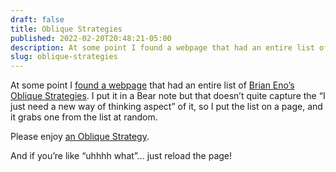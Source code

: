```yaml
---
draft: false
title: Oblique Strategies
published: 2022-02-20T20:48:21-05:00
description: At some point I found a webpage that had an entire list of Brian Eno’s Oblique Strategies. I put it in a Bear note but that doesn’t quite capture the “I just need a new way of thinking aspect” of it, so I put the list on a page, and it grabs one from the list at random.
slug: oblique-strategies
---
```

At some point I [found a webpage][1] that had an entire list of [Brian Eno’s Oblique Strategies][2]. I put it in a Bear note but that doesn’t quite capture the “I just need a new way of thinking aspect” of it, so I put the list on a page, and it grabs one from the list at random.

Please enjoy [an Oblique Strategy][3].

And if you’re like “uhhhh what”… just reload the page!

[1]:	https://oblique.ookb.co/list.html
[2]:	https://en.wikipedia.org/wiki/Oblique_Strategies
[3]:	https://www.builtwith.coffee/oblique